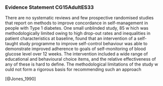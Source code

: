 ### Evidence Statement CG15AdultES33
There are no systematic reviews and few prospective randomised studies that report on methods to improve concordance in self-management in people with Type 1 diabetes. One small unblinded study, 85 w hich was methodologically limited owing to high drop-out rates and inequalities in patient characteristics at baseline, found that an intervention of a self-taught study programme to improve self-control behaviour was able to demonstrate improved adherence to goals of self-monitoring of blood glucose level over 12 weeks. The intervention included a wide range of educational and behavioural choice items, and the relative effectiveness of any of these is hard to define. The methodological limitations of the study w ould not form a rigorous basis for recommending such an approach



[@Jones_1990]
